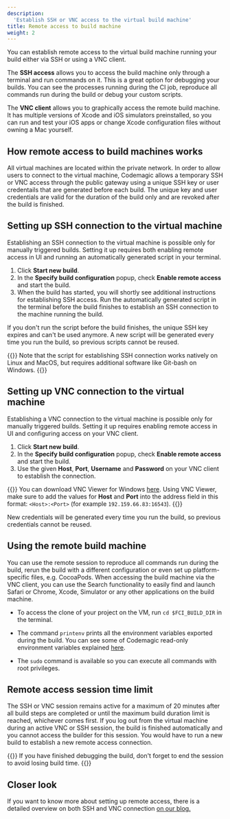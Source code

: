 ```yaml
---
description:
  'Establish SSH or VNC access to the virtual build machine'
title: Remote access to build machine
weight: 2
---
```


You can establish remote access to the virtual build machine running your build either via SSH or using a VNC client. 

The **SSH access** allows you to access the build machine only through a terminal and run commands on it. This is a great option for debugging your builds. You can see the processes running during the CI job, reproduce all commands run during the build or debug your custom scripts.

The **VNC client** allows you to graphically access the remote build machine. It has multiple versions of Xcode and iOS simulators preinstalled, so you can run and test your iOS apps or change Xcode configuration files without owning a Mac yourself. 

## How remote access to build machines works

All virtual machines are located within the private network. In order to allow users to connect to the virtual machine, Codemagic allows a temporary SSH or VNC access through the public gateway using a unique SSH key or user credentails that are generated before each build. The unique key and user credentials are valid for the duration of the build only and are revoked after the build is finished.

## Setting up SSH connection to the virtual machine

Establishing an SSH connection to the virtual machine is possible only for manually triggered builds. Setting it up requires both enabling remote access in UI and running an automatically generated script in your terminal.

1. Click **Start new build**.
2. In the **Specify build configuration** popup, check **Enable remote access** and start the build.
3. When the build has started, you will shortly see additional instructions for establishing SSH access. Run the automatically generated script in the terminal before the build finishes to establish an SSH connection to the machine running the build.

If you don't run the script before the build finishes, the unique SSH key expires and can't be used anymore. A new script will be generated every time you run the build, so previous scripts cannot be reused.

{{<notebox>}}
Note that the script for establishing SSH connection works natively on Linux and MacOS, but requires additional software like Git-bash on Windows.
{{</notebox>}}

## Setting up VNC connection to the virtual machine

Establishing a VNC connection to the virtual machine is possible only for manually triggered builds. Setting it up requires enabling remote access in UI and configuring access on your VNC client.

1. Click **Start new build**.
2. In the **Specify build configuration** popup, check **Enable remote access** and start the build.
3. Use the given **Host**, **Port**, **Username** and **Password** on your VNC client to establish the connection.

{{<notebox>}}
You can download VNC Viewer for Windows [here](https://www.realvnc.com/en/connect/download/viewer/windows/). Using VNC Viewer, make sure to add the values for **Host** and **Port** into the address field in this format: `<Host>:<Port>` (for example `192.159.66.83:16543`).
{{</notebox>}}

New credentials will be generated every time you run the build, so previous credentials cannot be reused.

## Using the remote build machine

You can use the remote session to reproduce all commands run during the build, rerun the build with a different configuration or even set up platform-specific files, e.g. CocoaPods. When accessing the build machine via the VNC client, you can use the Search functionality to easily find and launch Safari or Chrome, Xcode, Simulator or any other applications on the build machine.

* To access the clone of your project on the VM, run `cd $FCI_BUILD_DIR` in the terminal. 

* The command `printenv` prints all the environment variables exported during the build. You can see some of Codemagic read-only environment variables explained [here](https://docs.codemagic.io/building/environment-variables/#codemagic-read-only-environment-variables).

* The `sudo` command is available so you can execute all commands with root privileges.

## Remote access session time limit

The SSH or VNC session remains active for a maximum of 20 minutes after all build steps are completed or until the maximum build duration limit is reached, whichever comes first. If you log out from the virtual machine during an active VNC or SSH session, the build is finished automatically and you cannot access the builder for this session. You would have to run a new build to establish a new remote access connection.

{{<notebox>}}
If you have finished debugging the build, don't forget to end the session to avoid losing build time.
{{</notebox>}}

## Closer look

If you want to know more about setting up remote access, there is a detailed overview on both SSH and VNC connection <a href="https://blog.codemagic.io/remote-access-to-virtual-mac-build-machine/" target="_blank" onclick="sendGtag('Link_in_docs_clicked','remote-access-to-virtual-mac-build-machine')">on our blog.</a>
